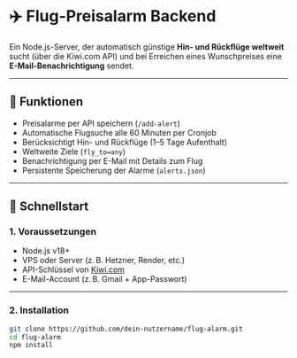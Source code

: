 # ✈️ Flug-Preisalarm Backend

Ein Node.js-Server, der automatisch günstige **Hin- und Rückflüge weltweit** sucht (über die Kiwi.com API) und bei Erreichen eines Wunschpreises eine **E-Mail-Benachrichtigung** sendet.

---

## 🔧 Funktionen

- Preisalarme per API speichern (`/add-alert`)
- Automatische Flugsuche alle 60 Minuten per Cronjob
- Berücksichtigt Hin- und Rückflüge (1–5 Tage Aufenthalt)
- Weltweite Ziele (`fly_to=any`)
- Benachrichtigung per E-Mail mit Details zum Flug
- Persistente Speicherung der Alarme (`alerts.json`)

---

## 🚀 Schnellstart

### 1. Voraussetzungen

- Node.js v18+
- VPS oder Server (z. B. Hetzner, Render, etc.)
- API-Schlüssel von [Kiwi.com](https://partners.kiwi.com/)
- E-Mail-Account (z. B. Gmail + App-Passwort)

---

### 2. Installation

```bash
git clone https://github.com/dein-nutzername/flug-alarm.git
cd flug-alarm
npm install
